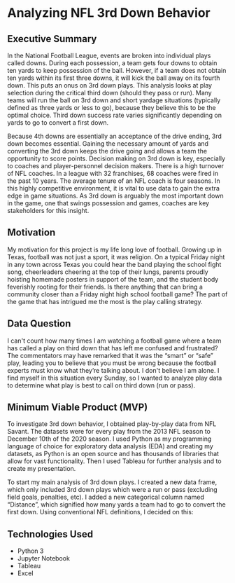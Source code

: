 # Analyzing NFL 3rd Down Behavior
## Executive Summary
In the National Football League, events are broken into individual plays called downs. During each possession, a team gets four downs to obtain ten yards to keep possession of the ball. However, if a team does not obtain ten yards within its first three downs, it will kick the ball away on its fourth down. This puts an onus on 3rd down plays. This analysis looks at play selection during the critical third down (should they pass or run). Many teams will run the ball on 3rd down and short yardage situations (typically defined as three yards or less to go), because they believe this to be the optimal choice. Third down success rate varies significantly depending on yards to go to convert a first down. 

Because 4th downs are essentially an acceptance of the drive ending, 3rd down becomes essential. Gaining the necessary amount of yards and converting the 3rd down keeps the drive going and allows a team the opportunity to score points. Decision making on 3rd down is key, especially to coaches and player-personnel decision makers. There is a high turnover of NFL coaches. In a league with 32 franchises, 68 coaches were fired in the past 10 years. The average tenure of an NFL coach is four seasons. In this highly competitive environment, it is vital to use data to gain the extra edge in game situations. As 3rd down is arguably the most important down in the game, one that swings possession and games, coaches are key stakeholders for this insight.

## Motivation
My motivation for this project is my life long love of football. Growing up in Texas, football was not just a sport, it was religion. On a typical Friday night in any town across Texas you could hear the band playing the school fight song, cheerleaders cheering at the top of their lungs, parents proudly hoisting homemade posters in support of the team, and the student body feverishly rooting for their friends. Is there anything that can bring a community closer than a Friday night high school football game? The part of the game that has intrigued me the most is the play calling strategy.

## Data Question
I can't count how many times I am watching a football game where a team has called a play on third down that has left me confused and frustrated? The commentators may have remarked that it was the “smart” or “safe” play, leading you to believe that you must be wrong because the football experts must know what they’re talking about. I don't believe I am alone. I find myself in this situation every Sunday, so I wanted to analyze play data to determine what play is best to call on third down (run or pass).

## Minimum Viable Product (MVP)
To investigate 3rd down behavior, I obtained play-by-play data from NFL Savant. The datasets were for every play from the 2013 NFL season to December 10th of the 2020 season. I used Python as my programming language of choice for exploratory data analysis (EDA) and creating my datasets, as Python is an open source and has thousands of libraries that allow for vast functionality. Then I used Tableau for further analysis and to create my presentation.

To start my main analysis of 3rd down plays. I created a new data frame, which only included 3rd down plays which were a run or pass (excluding field goals, penalties, etc). I added a new categorical column named “Distance”, which signified how many yards a team had to go to convert the first down. Using conventional NFL definitions, I decided on this:


## Technologies Used
* Python 3
* Jupyter Notebook
* Tableau
* Excel
